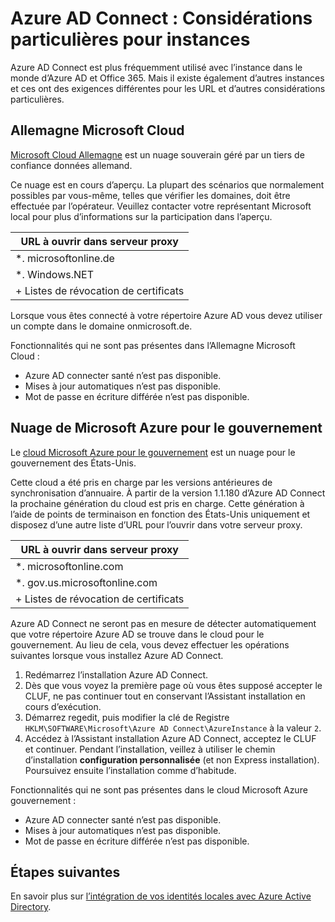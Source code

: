 <properties
    pageTitle="Azure AD Connect : Synchroniser des instances de service | Microsoft Azure"
    description="Cette page documents considérations particulières instances Azure AD."
    services="active-directory"
    documentationCenter=""
    authors="andkjell"
    manager="femila"
    editor=""/>

<tags
    ms.service="active-directory"
    ms.workload="identity"
    ms.tgt_pltfrm="na"
    ms.devlang="na"
    ms.topic="article"
    ms.date="06/27/2016"
    ms.author="billmath"/>

# <a name="azure-ad-connect-special-considerations-for-instances"></a>Azure AD Connect : Considérations particulières pour instances
Azure AD Connect est plus fréquemment utilisé avec l’instance dans le monde d’Azure AD et Office 365. Mais il existe également d’autres instances et ces ont des exigences différentes pour les URL et d’autres considérations particulières.

## <a name="microsoft-cloud-germany"></a>Allemagne Microsoft Cloud
[Microsoft Cloud Allemagne](http://www.microsoft.de/cloud-deutschland) est un nuage souverain géré par un tiers de confiance données allemand.

Ce nuage est en cours d’aperçu. La plupart des scénarios que normalement possibles par vous-même, telles que vérifier les domaines, doit être effectuée par l’opérateur. Veuillez contacter votre représentant Microsoft local pour plus d’informations sur la participation dans l’aperçu.

URL à ouvrir dans serveur proxy |
--- |
\*. microsoftonline.de |
\*. Windows.NET |
+ Listes de révocation de certificats |

Lorsque vous êtes connecté à votre répertoire Azure AD vous devez utiliser un compte dans le domaine onmicrosoft.de.

Fonctionnalités qui ne sont pas présentes dans l’Allemagne Microsoft Cloud :

- Azure AD connecter santé n’est pas disponible.
- Mises à jour automatiques n’est pas disponible.
- Mot de passe en écriture différée n’est pas disponible.

## <a name="microsoft-azure-government-cloud"></a>Nuage de Microsoft Azure pour le gouvernement
Le [cloud Microsoft Azure pour le gouvernement](https://azure.microsoft.com/features/gov/) est un nuage pour le gouvernement des États-Unis.

Cette cloud a été pris en charge par les versions antérieures de synchronisation d’annuaire. À partir de la version 1.1.180 d’Azure AD Connect la prochaine génération du cloud est pris en charge. Cette génération à l’aide de points de terminaison en fonction des États-Unis uniquement et disposez d’une autre liste d’URL pour l’ouvrir dans votre serveur proxy.

URL à ouvrir dans serveur proxy |
--- |
\*. microsoftonline.com |
\*. gov.us.microsoftonline.com |
+ Listes de révocation de certificats |

Azure AD Connect ne seront pas en mesure de détecter automatiquement que votre répertoire Azure AD se trouve dans le cloud pour le gouvernement. Au lieu de cela, vous devez effectuer les opérations suivantes lorsque vous installez Azure AD Connect.

1. Redémarrez l’installation Azure AD Connect.
2. Dès que vous voyez la première page où vous êtes supposé accepter le CLUF, ne pas continuer tout en conservant l’Assistant installation en cours d’exécution.
3. Démarrez regedit, puis modifier la clé de Registre `HKLM\SOFTWARE\Microsoft\Azure AD Connect\AzureInstance` à la valeur `2`.
4. Accédez à l’Assistant installation Azure AD Connect, acceptez le CLUF et continuer. Pendant l’installation, veillez à utiliser le chemin d’installation **configuration personnalisée** (et non Express installation). Poursuivez ensuite l’installation comme d’habitude.

Fonctionnalités qui ne sont pas présentes dans le cloud Microsoft Azure gouvernement :

- Azure AD connecter santé n’est pas disponible.
- Mises à jour automatiques n’est pas disponible.
- Mot de passe en écriture différée n’est pas disponible.

## <a name="next-steps"></a>Étapes suivantes
En savoir plus sur [l’intégration de vos identités locales avec Azure Active Directory](active-directory-aadconnect.md).
